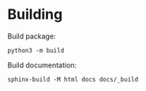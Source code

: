 # Building

Build package:

```shell
python3 -m build
```

Build documentation:

```shell
sphinx-build -M html docs docs/_build
```
